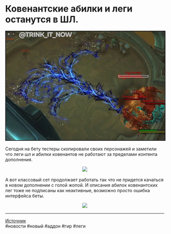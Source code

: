 # Ковенантские абилки и леги останутся в ШЛ.

<center>
<img src=https://github.com/MagicalCow/TrinkIT-News/blob/main/Sources/Assets/WH328645/WH328645-01.jpg?raw=true float=center border=2/>
</center>

Сегодня на бету тестеры скопировали своих персонажей и заметили что леги шл и абилки ковенантов не работают за пределами контента дополнения.

<center>
<a href="https://wow.zamimg.com/uploads/screenshots/normal/1076164.jpg"><img src="https://wow.zamimg.com/uploads/screenshots/normal/1076164.jpg?maxHeight=630" width="600"/></a>
</center>
  
А вот классовый сет продолжает работать так что не придется качаться в новом дополнении с голой жопой. И описания абилок ковенантских лег тоже не подписаны как неактивные, возможно просто ошибка интерфейса беты.

<center>
<a href="https://wow.zamimg.com/uploads/screenshots/normal/1076165.jpg"><img src="https://wow.zamimg.com/uploads/screenshots/normal/1076165.jpg?maxHeight=630" width="600"/></a>
</center>
  

---
[Источник](https://www.wowhead.com/news/328645)  
#новости #новый #аддон #гир #леги